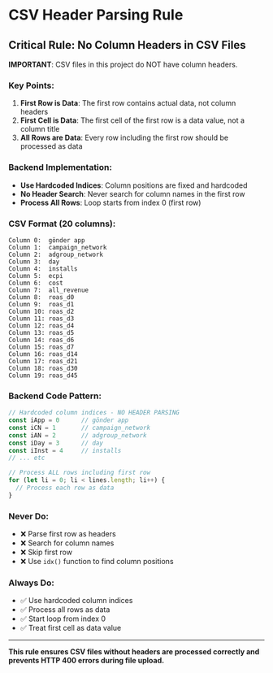 # CSV Header Parsing Rule

## Critical Rule: No Column Headers in CSV Files

**IMPORTANT**: CSV files in this project do NOT have column headers.

### Key Points:

1. **First Row is Data**: The first row contains actual data, not column headers
2. **First Cell is Data**: The first cell of the first row is a data value, not a column title
3. **All Rows are Data**: Every row including the first row should be processed as data

### Backend Implementation:

- **Use Hardcoded Indices**: Column positions are fixed and hardcoded
- **No Header Search**: Never search for column names in the first row
- **Process All Rows**: Loop starts from index 0 (first row)

### CSV Format (20 columns):

```
Column 0:  gönder app
Column 1:  campaign_network  
Column 2:  adgroup_network
Column 3:  day
Column 4:  installs
Column 5:  ecpi
Column 6:  cost
Column 7:  all_revenue
Column 8:  roas_d0
Column 9:  roas_d1
Column 10: roas_d2
Column 11: roas_d3
Column 12: roas_d4
Column 13: roas_d5
Column 14: roas_d6
Column 15: roas_d7
Column 16: roas_d14
Column 17: roas_d21
Column 18: roas_d30
Column 19: roas_d45
```

### Backend Code Pattern:

```typescript
// Hardcoded column indices - NO HEADER PARSING
const iApp = 0      // gönder app
const iCN = 1       // campaign_network
const iAN = 2       // adgroup_network
const iDay = 3      // day
const iInst = 4     // installs
// ... etc

// Process ALL rows including first row
for (let li = 0; li < lines.length; li++) {
  // Process each row as data
}
```

### Never Do:

- ❌ Parse first row as headers
- ❌ Search for column names
- ❌ Skip first row
- ❌ Use `idx()` function to find column positions

### Always Do:

- ✅ Use hardcoded column indices
- ✅ Process all rows as data
- ✅ Start loop from index 0
- ✅ Treat first cell as data value

---

**This rule ensures CSV files without headers are processed correctly and prevents HTTP 400 errors during file upload.**
